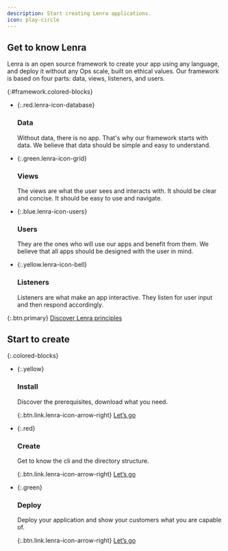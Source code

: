 ```yaml
---
description: Start creating Lenra applications.
icon: play-circle
---
```


## Get to know **Lenra**

Lenra is an open source framework to create your app using any language, and deploy it without any Ops scale, built on ethical values.
Our framework is based on four parts: data, views, listeners, and users.


{:#framework.colored-blocks}
- {:.red.lenra-icon-database}

    ### Data
    Without data, there is no app. That's why our framework starts with data. We believe that data should be simple and easy to understand.
- {:.green.lenra-icon-grid}

    ### Views
    The views are what the user sees and interacts with. It should be clear and concise. It should be easy to use and navigate.
- {:.blue.lenra-icon-users}

    ### Users
    They are the ones who will use our apps and benefit from them. We believe that all apps should be designed with the user in mind.
- {:.yellow.lenra-icon-bell}

    ### Listeners
    Listeners are what make an app interactive. They listen for user input and then respond accordingly.

{:.btn.primary}
[Discover Lenra principles](/getting-started/principles.html)

## Start to **create**

{:.colored-blocks}
- {:.yellow}
    
    ### Install
    Discover the prerequisites, download what you need.

    {:.btn.link.lenra-icon-arrow-right}
    [Let’s go](/getting-started/install.html)
- {:.red}
    
    ### Create
    Get to know the cli and the directory structure.

    {:.btn.link.lenra-icon-arrow-right}
    [Let’s go](/getting-started/create-project.html)
- {:.green}
    
    ### Deploy
    Deploy your application and show your customers what you are capable of.

    {:.btn.link.lenra-icon-arrow-right}
    [Let’s go](/getting-started/deploy-app.html)